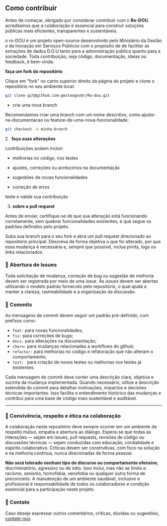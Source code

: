 ## Como contribuir
Antes de começar, obrigado por considerar contribuir com o **Ro-DOU**. acreditamos que a colaboração é essencial para construir soluções públicas mais eficientes, transparentes e sustentáveis.

o ro-DOU é um projeto open-source desenvolvido pelo Ministério da Gestão e da Inovação em Serviços Públicos com o propósito de de facilitar as extrações de dados D.O.U tanto para a administração pública quanto para a sociedade. Toda contribuição, seja código, documentação, ideias ou feedback, é bem-vinda.

**faça um fork do repositório**

Clique em "fork" no canto superior direito da página do projeto e clone o repositório no seu ambiente local:

```bash
git clone git@github.com:gestaogovbr/Ro-dou.git
```

- crie uma nova branch

Recomendamos criar uma branch com um nome descritivo, como ajuste-na-documentacao ou feature-de-uma-nova-funcionalidade:
```bash
git checkout -b minha-branch
```

2 . **faça suas alterações**

contribuições podem incluir:

- melhorias no código, nos testes

- ajustes, correções ou acréscimos na documentação

- sugestões de novas funcionalidades

- correção de erros

teste e valide sua contribuição

3. **sobre o pull request**

Antes de enviar, certifique-se de que sua alteração está funcionando corretamente, sem quebrar funcionalidades existentes, e que segue os padrões definidos pelo projeto.

<!-- Envie um pull request utilizando o modelo disponível no repositório. isso ajuda a equipe a entender rapidamente o contexto da sua contribuição e agiliza o processo de revisão. -->

Suba sua branch para o seu fork e abra um pull request direcionado ao repositório principal. Descreva de forma objetiva o que foi alterado, por que essa mudança é necessária e, sempre que possível, inclua prints, logs ou links relacionados.

### 📌 Abertura de Issues

Toda solicitação de mudança, correção de bug ou sugestão de melhoria devem ser registrada por meio de uma *issue*. As *issues* devem ser abertas utilizando o modelo padrão fornecido pelo repositório, o qual ajuda a manter a clareza, rastreabilidade e a organização da discussão.

### 📝 Commits

As mensagens de commit devem seguir um padrão pré-definido, com prefixos como:

- `feat:` para novas funcionalidades;
- `fix:` para correções de bugs;
- `docs:` para alterações na documentação;
- `chore:` para mudanças relacionadas a workflows do github;
- `refactor:` para melhorias no código e refatoração que não alteram o comportamento;
- `test: ` para criação de novos testes ou melhorias nos testes já existentes.

Cada mensagem de commit deve conter uma descrição clara, objetiva e sucinta da mudança implementada. Quando necessário, utilize a descrição estendida do commit para detalhar motivações, impactos e decisões técnicas importantes. Isso facilita o entendimento histórico das mudanças e contribui para uma base de código mais sustentável e auditável.

---

### 🤝 Convivência, respeito e ética na colaboração

A colaboração neste repositório deve sempre ocorrer em um ambiente de respeito mútuo, empatia e abertura ao diálogo. Espera-se que todas as interações — sejam em issues, pull requests, revisões de código ou discussões técnicas — sejam conduzidas com educação, cordialidade e espírito colaborativo. Críticas devem ser construtivas, com foco na solução e na melhoria contínua, nunca direcionadas de forma pessoal.

**Não será tolerado nenhum tipo de discurso ou comportamento ofensivo**, discriminatório, agressivo ou de ódio. Isso inclui, mas não se limita a: racismo, sexismo, homofobia, xenofobia ou qualquer outra forma de preconceito. A manutenção de um ambiente saudável, inclusivo e profissional é responsabilidade de todos os colaboradores e condição essencial para a participação neste projeto.


### 📧 Contato
Caso deseje expressar outros comentários, críticas, dúvidas ou sugestões, [contate-nos](contato.md).
